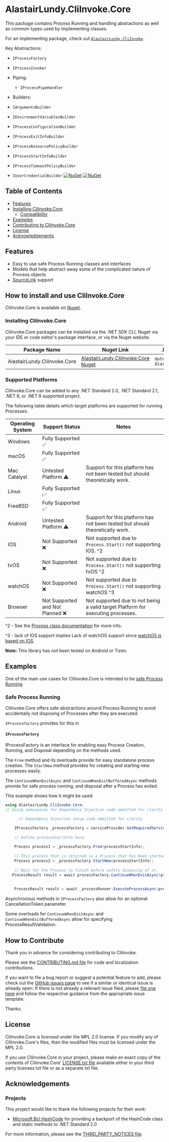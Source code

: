 # AlastairLundy.CliInvoke.Core
This package contains Process Running and handling abstractions as well as common types used by implementing classes.

For an implementing package, check out [``AlastairLundy.CliInvoke``](https://www.nuget.org/packages/AlastairLundy.CliInvoke/).

Key Abstractions:
* ``IProcessFactory``
* ``IProcessInvoker``

* Piping:
  * ``IProcessPipeHandler``
* Builders:
* ``IArgumentsBuilder``
* ``IEnvironmentVariablesBuilder``
* ``IProcessConfigurationBuilder``
* ``IProcessExitInfoBuilder``
* ``IProcessResourcePolicyBuilder``
* ``IProcessStartInfoBuilder``
* ``IProcessTimeoutPolicyBuilder``
* ``IUserCredentialBuilder``
[![NuGet](https://img.shields.io/nuget/v/AlastairLundy.CliInvoke.Core.svg)](https://www.nuget.org/packages/AlastairLundy.CliInvoke.Core/)
[![NuGet](https://img.shields.io/nuget/dt/AlastairLundy.CliInvoke.Core.svg)](https://www.nuget.org/packages/AlastairLundy.CliInvoke.Core/)

## Table of Contents
* [Features](#features)
* [Installing CliInvoke.Core](#how-to-install-and-use-cliinvokecore)
    * [Compatibility](#supported-platforms)
* [Examples](#examples)
* [Contributing to CliInvoke.Core](#how-to-contribute)
* [License](#license)
* [Acknowledgements](#acknowledgements)

## Features
* Easy to use safe Process Running classes and interfaces
* Models that help abstract away some of the complicated nature of Process objects
* [SourceLink](https://learn.microsoft.com/en-us/dotnet/standard/library-guidance/sourcelink) support

## How to install and use CliInvoke.Core
CliInvoke.Core is available on [Nuget](https://nuget.org).

### Installing CliInvoke.Core
CliInvoke.Core packages can be installed via the .NET SDK CLI, Nuget via your IDE or code editor's package interface, or via the Nuget website.

| Package Name                 | Nuget Link                                                                                    | .NET SDK CLI command                                |
|------------------------------|-----------------------------------------------------------------------------------------------|-----------------------------------------------------|
| AlastairLundy.CliInvoke.Core | [AlastairLundy.CliInvoke.Core Nuget](https://nuget.org/packages/AlastairLundy.CliInvoke.Core) | ``dotnet add package AlastairLundy.CliInvoke.Core`` |

### Supported Platforms
CliInvoke.Core can be added to any .NET Standard 2.0, .NET Standard 2.1, .NET 8, or .NET 9 supported project.

The following table details which target platforms are supported for running Processes.

| Operating System | Support Status                     | Notes                                                                           |
|------------------|------------------------------------|---------------------------------------------------------------------------------|
| Windows          | Fully Supported :white_check_mark: |                                                                                 |
| macOS            | Fully Supported :white_check_mark: |                                                                                 |
| Mac Catalyst     | Untested Platform :warning:        | Support for this platform has not been tested but should theoretically work.    |
| Linux            | Fully Supported :white_check_mark: |                                                                                 |
| FreeBSD          | Fully Supported :white_check_mark: |                                                                                 |
| Android          | Untested Platform :warning:        | Support for this platform has not been tested but should theoretically work.    |
| IOS              | Not Supported :x:                  | Not supported due to ``Process.Start()`` not supporting IOS. ^2                 | 
| tvOS             | Not Supported :x:                  | Not supported due to ``Process.Start()`` not supporting tvOS ^2                 |
| watchOS          | Not Supported :x:                  | Not supported due to ``Process.Start()`` not supporting watchOS ^3              |
| Browser          | Not Supported and Not Planned :x:  | Not supported due to not being a valid target Platform for executing processes. |

^2 - See the [Process class documentation](https://learn.microsoft.com/en-us/dotnet/api/system.diagnostics.process.start?view=net-9.0#system-diagnostics-process-start) for more info.

^3 - lack of IOS support implies Lack of watchOS support since [watchOS is based on IOS](https://en.wikipedia.org/wiki/WatchOS).


**Note:** This library has not been tested on Android or Tizen.


## Examples
One of the main use cases for CliInvoke.Core is intended to be [safe Process Running](#safe-process-running).

### Safe Process Running
CliInvoke.Core offers safe abstractions around Process Running to avoid accidentally not disposing of Processes after they are executed.

``IProcessFactory`` provides for this in

#### ``IProcessFactory``
IProcessFactory is an interface for enabling easy Process Creation, Running, and Disposal depending on the methods used.

The ``From`` method and its overloads provide for easy standalone process creation.
The ``StartNew`` method provides for creating and starting new processes easily.

The ``ContinueWhenExitAsync`` and ``ContinueWhenExitBufferedAsync`` methods provide for safe process running, and disposal after a Process has exited. 

This example shows how it might be used:
```csharp
using AlastairLundy.CliInvoke.Core;
// Using namespaces for Dependency Injection code ommitted for clarity

      // Dependency Injection setup code ommitted for clarity

    IProcessFactory _processFactory = serviceProvider.GetRequiredService<IProcessFactory>();
    
    // Define processStartInfo here.
    
    Process process1 = _processFactory.From(processStartInfo);
    
    // This process that is returned is a Process that has been started.
    Process process2 = _processFactory.StartNew(processStartInfo);
    
    // Wait for the Process to finish before safely disposing of it.
   ProcessResult result = await processFactory.ContinueWhenExitAsync(process2);
    
        
    ProcessResult result = await _processRunner.ExecuteProcessAsync(process, ProcessResultValidation.None);
```

Asynchronous methods in ``IProcessFactory`` also allow for an optional CancellationToken parameter.

Some overloads for ``ContinueWhenExitAsync`` and ``ContinueWhenExitBufferedAsync`` allow for specifying ProcessResultValidation.

## How to Contribute
Thank you in advance for considering contributing to CliInvoke.

Please see the [CONTRIBUTING.md file](https://github.com/alastairlundy/CliInvoke/blob/main/CONTRIBUTING.md) for code and localization contributions.

If you want to file a bug report or suggest a potential feature to add, please check out the [GitHub issues page](https://github.com/alastairlundy/CliInvoke/issues/) to see if a similar or identical issue is already open.
If there is not already a relevant issue filed, please [file one here](https://github.com/alastairlundy/CliInvoke/issues/new) and follow the respective guidance from the appropriate issue template.

Thanks.

## License
CliInvoke.Core is licensed under the MPL 2.0 license. If you modify any of CliInvoke.Core's files, then the modified files must be licensed under the MPL 2.0.

If you use CliInvoke.Core in your project, please make an exact copy of the contents of CliInvoke.Core' [LICENSE.txt file](https://github.com/alastairlundy/CliInvoke/blob/main/LICENSE.txt) available either in your third party licenses txt file or as a separate txt file.

## Acknowledgements

### Projects
This project would like to thank the following projects for their work:
* [Microsoft.Bcl.HashCode](https://github.com/dotnet/maintenance-packages) for providing a backport of the HashCode class and static methods to .NET Standard 2.0

For more information, please see the [THIRD_PARTY_NOTICES file](https://github.com/alastairlundy/CliInvoke.Cores/blob/main/THIRD_PARTY_NOTICES.txt).
